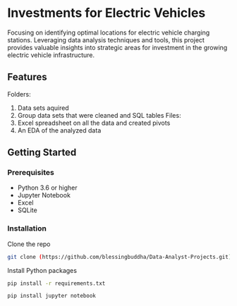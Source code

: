 # Investments for Electric Vehicles
Focusing on identifying optimal locations for electric vehicle charging stations. Leveraging data analysis techniques and tools, this project provides valuable insights into strategic areas for investment in the growing electric vehicle infrastructure.
## Features
Folders:
1. Data sets aquired
2. Group data sets that were cleaned and SQL tables
Files:
1. Excel spreadsheet on all the data and created pivots
2. An EDA of the analyzed data
## Getting Started
### Prerequisites
- Python 3.6 or higher
- Jupyter Notebook
- Excel
- SQLite
### Installation
Clone the repo
```bash
git clone (https://github.com/blessingbuddha/Data-Analyst-Projects.git)
```
Install Python packages
```bash
pip install -r requirements.txt
```
```bash
pip install jupyter notebook
```
